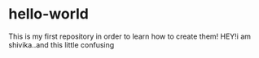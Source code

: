 # hello-world
This is my first repository in order to learn how to create them!
HEY!i am shivika..and this little confusing 
